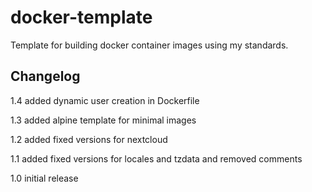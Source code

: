 # docker-template
Template for building docker container images using my standards.


## Changelog

1.4 added dynamic user creation in Dockerfile 

1.3 added alpine template for minimal images 

1.2 added fixed versions for nextcloud

1.1 added fixed versions for locales and tzdata and removed comments

1.0 initial release
